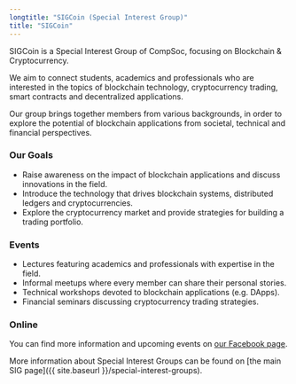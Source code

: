 ```yaml
---
longtitle: "SIGCoin (Special Interest Group)"
title: "SIGCoin"
---
```


SIGCoin is a Special Interest Group of CompSoc, focusing on Blockchain & Cryptocurrency.

We aim to connect students, academics and professionals who are interested in the topics of blockchain technology, cryptocurrency trading, smart contracts and decentralized applications.

Our group brings together members from various backgrounds, in order to explore the potential of blockchain applications from societal, technical and financial perspectives.

### Our Goals
- Raise awareness on the impact of blockchain applications and discuss innovations in the field.
- Introduce the technology that drives blockchain systems, distributed ledgers and cryptocurrencies.
- Explore the cryptocurrency market and provide strategies for building a trading portfolio.

### Events
- Lectures featuring academics and professionals with expertise in the field.
- Informal meetups where every member can share their personal stories.
- Technical workshops devoted to blockchain applications (e.g. DApps).
- Financial seminars discussing cryptocurrency trading strategies.

### Online
You can find more information and upcoming events on
[our Facebook page](https://www.facebook.com/SIGCoinEdinburgh/).


More information about Special Interest Groups can be found on [the main SIG page]({{ site.baseurl }}/special-interest-groups).

